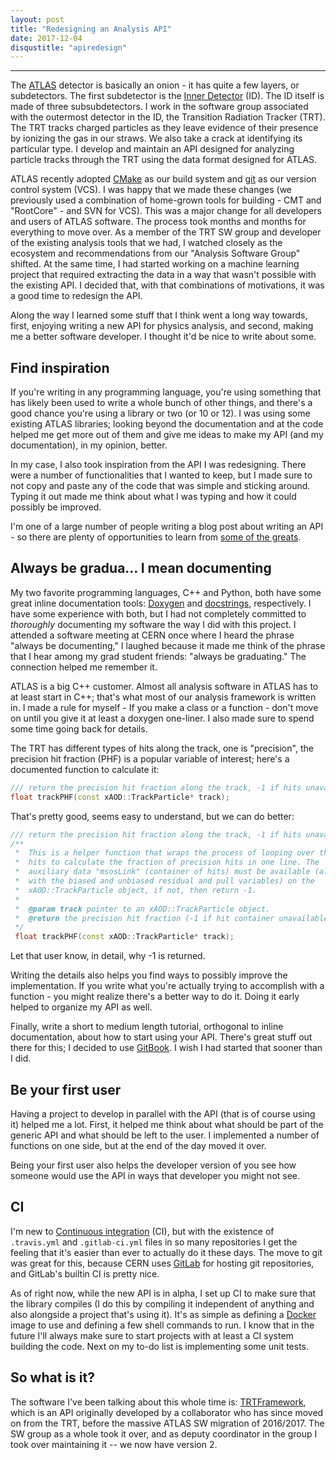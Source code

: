 ```yaml
---
layout: post
title: "Redesigning an Analysis API"
date: 2017-12-04
disqustitle: "apiredesign"
---
```


------

The [ATLAS](https://atlas.cern) detector is basically an onion - it
has quite a few layers, or subdetectors. The first subdetector is the
[Inner Detector](https://atlas.cern/discover/detector/inner-detector)
(ID). The ID itself is made of three subsubdetectors. I work in the
software group associated with the outermost detector in the ID, the
Transition Radiation Tracker (TRT). The TRT tracks charged particles
as they leave evidence of their presence by ionizing the gas in our
straws. We also take a crack at identifying its particular type. I
develop and maintain an API designed for analyzing particle tracks
through the TRT using the data format designed for ATLAS.

ATLAS recently adopted [CMake](https://cmake.org/) as our build system
and [git](https://git-scm.com/) as our version control system (VCS). I
was happy that we made these changes (we previously used a combination
of home-grown tools for building - CMT and "RootCore" - and SVN for
VCS). This was a major change for all developers and users of ATLAS
software. The process took months and months for everything to move
over. As a member of the TRT SW group and developer of the existing
analysis tools that we had, I watched closely as the ecosystem and
recommendations from our "Analysis Software Group" shifted. At the
same time, I had started working on a machine learning project that
required extracting the data in a way that wasn't possible with the
existing API. I decided that, with that combinations of motivations,
it was a good time to redesign the API.

Along the way I learned some stuff that I think went a long way
towards, first, enjoying writing a new API for physics analysis, and
second, making me a better software developer. I thought it'd be nice
to write about some.

## Find inspiration

If you're writing in any programming language, you're using something
that has likely been used to write a whole bunch of other things, and
there's a good chance you're using a library or two (or 10 or 12). I
was using some existing ATLAS libraries; looking beyond the
documentation and at the code helped me get more out of them and give
me ideas to make my API (and my documentation), in my opinion, better.

In my case, I also took inspiration from the API I was
redesigning. There were a number of functionalities that I wanted to
keep, but I made sure to not copy and paste any of the code that was
simple and sticking around. Typing it out made me think about what I
was typing and how it could possibly be improved.

I'm one of a large number of people writing a blog post about writing
an API - so there are plenty of opportunities to learn from [some of
the
greats](https://blog.keras.io/user-experience-design-for-apis.html).

## Always be gradua... I mean documenting

My two favorite programming languages, C++ and Python, both have some
great inline documentation tools:
[Doxygen](http://www.stack.nl/~dimitri/doxygen/) and
[docstrings](https://www.python.org/dev/peps/pep-0257/), respectively.
I have some experience with both, but I had not completely committed
to _thoroughly_ documenting my software the way I did with this
project. I attended a software meeting at CERN once where I heard the
phrase "always be documenting," I laughed because it made me think of
the phrase that I hear among my grad student friends: "always be
graduating." The connection helped me remember it.

ATLAS is a big C++ customer. Almost all analysis software in ATLAS has
to at least start in C++; that's what most of our analysis framework
is written in. I made a rule for myself - If you make a class or a
function - don't move on until you give it at least a doxygen
one-liner. I also made sure to spend some time going back for details.

The TRT has different types of hits along the track, one is
"precision", the precision hit fraction (PHF) is a popular variable of
interest; here's a documented function to calculate it:

```cpp
/// return the precision hit fraction along the track, -1 if hits unavailable.
float trackPHF(const xAOD::TrackParticle* track);
```

That's pretty good, seems easy to understand, but we can do better:

```cpp
/// return the precision hit fraction along the track, -1 if hits unavailable.
/**
 *  This is a helper function that wraps the process of looping over the
 *  hits to calculate the fraction of precision hits in one line. The
 *  auxiliary data "msosLink" (container of hits) must be available (along
 *  with the biased and unbiased residual and pull variables) on the
 *  xAOD::TrackParticle object, if not, then return -1.
 *
 *  @param track pointer to an xAOD::TrackParticle object.
 *  @return the precision hit fraction (-1 if hit container unavailable)
 */
 float trackPHF(const xAOD::TrackParticle* track);
 ```
 
Let that user know, in detail, why -1 is returned.

Writing the details also helps you find ways to possibly improve the
implementation. If you write what you're actually trying to accomplish
with a function - you might realize there's a better way to do
it. Doing it early helped to organize my API as well. 

Finally, write a short to medium length tutorial, orthogonal to inline
documentation, about how to start using your API. There's great stuff
out there for this; I decided to use
[GitBook](https://www.gitbook.com/). I wish I had started that sooner
than I did.

## Be your first user

Having a project to develop in parallel with the API (that is of
course using it) helped me a lot. First, it helped me think about what
should be part of the generic API and what should be left to the
user. I implemented a number of functions on one side, but at the end
of the day moved it over.

Being your first user also helps the developer version of you see how
someone would use the API in ways that developer you might not see.

## CI

I'm new to [Continuous
integration](https://en.wikipedia.org/wiki/Continuous_integration)
(CI), but with the existence of `.travis.yml` and `.gitlab-ci.yml`
files in so many repositories I get the feeling that it's easier than
ever to actually do it these days. The move to git was great for this,
because CERN uses [GitLab](https://gitlab.com/) for hosting git
repositories, and GitLab's builtin CI is pretty nice. 

As of right now, while the new API is in alpha, I set up CI to make
sure that the library compiles (I do this by compiling it independent
of anything and also alongside a project that's using it). It's as
simple as defining a [Docker](https://www.docker.com/) image to use
and defining a few shell commands to run. I know that in the future
I'll always make sure to start projects with at least a CI system
building the code. Next on my to-do list is implementing some unit
tests.

## So what is it?

The software I've been talking about this whole time is:
[TRTFramework](https://gitlab.cern.ch/atlas-trt-software/TRTFramework),
which is an API originally developed by a collaborator who has since
moved on from the TRT, before the massive ATLAS SW migration of
2016/2017. The SW group as a whole took it over, and as deputy
coordinator in the group I took over maintaining it -- we now have
version 2.
